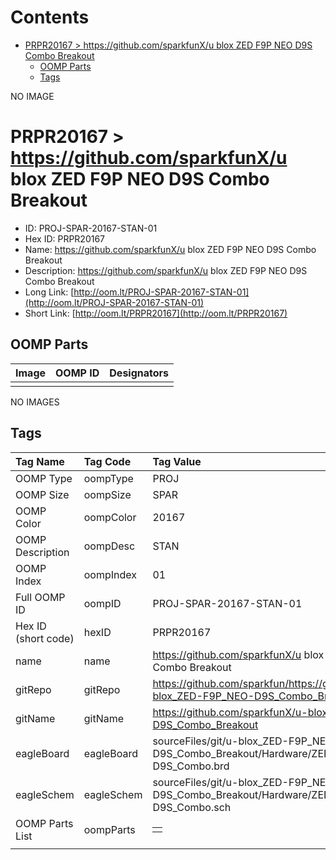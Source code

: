 



Contents
========

* [PRPR20167 > https://github.com/sparkfunX/u blox ZED F9P NEO D9S Combo Breakout](#prpr20167--httpsgithubcomsparkfunxu-blox-zed-f9p-neo-d9s-combo-breakout)
	* [OOMP Parts](#oomp-parts)
	* [Tags](#tags)
  
NO IMAGE  
# PRPR20167 > https://github.com/sparkfunX/u blox ZED F9P NEO D9S Combo Breakout

- ID: PROJ-SPAR-20167-STAN-01
- Hex ID: PRPR20167
- Name: https://github.com/sparkfunX/u blox ZED F9P NEO D9S Combo Breakout
- Description: https://github.com/sparkfunX/u blox ZED F9P NEO D9S Combo Breakout
- Long Link: [http://oom.lt/PROJ-SPAR-20167-STAN-01](http://oom.lt/PROJ-SPAR-20167-STAN-01)
- Short Link: [http://oom.lt/PRPR20167](http://oom.lt/PRPR20167)

## OOMP Parts
  

|Image|OOMP ID|Designators|
| :--- | :--- | :--- |
||||
  
NO IMAGES  
## Tags
  

|Tag Name|Tag Code|Tag Value|
| :--- | :--- | :--- |
|OOMP Type|oompType|PROJ|
|OOMP Size|oompSize|SPAR|
|OOMP Color|oompColor|20167|
|OOMP Description|oompDesc|STAN|
|OOMP Index|oompIndex|01|
|Full OOMP ID|oompID|PROJ-SPAR-20167-STAN-01|
|Hex ID (short code)|hexID|PRPR20167|
|name|name|https://github.com/sparkfunX/u blox ZED F9P NEO D9S Combo Breakout|
|gitRepo|gitRepo|https://github.com/sparkfun/https://github.com/sparkfunX/u-blox_ZED-F9P_NEO-D9S_Combo_Breakout|
|gitName|gitName|https://github.com/sparkfunX/u-blox_ZED-F9P_NEO-D9S_Combo_Breakout|
|eagleBoard|eagleBoard|sourceFiles/git/u-blox_ZED-F9P_NEO-D9S_Combo_Breakout/Hardware/ZED-F9P_NEO-D9S_Combo.brd|
|eagleSchem|eagleSchem|sourceFiles/git/u-blox_ZED-F9P_NEO-D9S_Combo_Breakout/Hardware/ZED-F9P_NEO-D9S_Combo.sch|
|OOMP Parts List|oompParts|<table><tr><td></td></tr></table>|
||||
